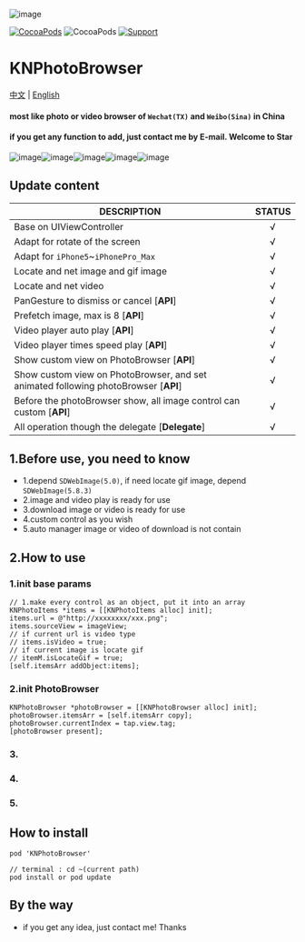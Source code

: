 ![image](https://upload-images.jianshu.io/upload_images/1693073-222e76b529bc5f9e.png)

[![CocoaPods](http://img.shields.io/cocoapods/v/KNPhotoBrowser.svg?style=flat)](http://cocoapods.org/?q=KNPhotoBrowser)&nbsp;![CocoaPods](http://img.shields.io/cocoapods/p/KNPhotoBrowser.svg?style=flat)&nbsp;[![Support](https://img.shields.io/badge/support-iOS%2010%2B%20-blue.svg?style=flat)](https://www.apple.com/nl/ios/)&nbsp;

# KNPhotoBrowser
[中文](https://github.com/LuKane/KNPhotoBrowser/blob/master/README_Chinese.md) | [English](https://github.com/LuKane/KNPhotoBrowser/blob/master/README.md)

#### most like photo or video browser of `Wechat(TX)` and `Weibo(Sina)` in China
#### if you get any function to add, just contact me by E-mail. Welcome to Star 


![image](https://upload-images.jianshu.io/upload_images/1693073-aa996299e74d04b8.gif)![image](https://upload-images.jianshu.io/upload_images/1693073-3c8632a1c5413564.gif)![image](https://upload-images.jianshu.io/upload_images/1693073-5db630d194aaba91.gif)![image](https://upload-images.jianshu.io/upload_images/1693073-c4b3c40b49899a2a.gif)![image](https://upload-images.jianshu.io/upload_images/1693073-934ff5b95e03083c.gif)

## Update content

| DESCRIPTION | STATUS|
| ------------- | ------------ |
| Base on UIViewController | &nbsp;&nbsp;&nbsp;&nbsp;&nbsp;&nbsp;√ |
| Adapt for rotate of the screen | &nbsp;&nbsp;&nbsp;&nbsp;&nbsp;&nbsp;√ |
| Adapt for `iPhone5`~`iPhonePro_Max` | &nbsp;&nbsp;&nbsp;&nbsp;&nbsp;&nbsp;√ |
| Locate and net image and gif image  | &nbsp;&nbsp;&nbsp;&nbsp;&nbsp;&nbsp;√ |
| Locate and net video  | &nbsp;&nbsp;&nbsp;&nbsp;&nbsp;&nbsp;√ |
| PanGesture to dismiss or cancel [**API**]  | &nbsp;&nbsp;&nbsp;&nbsp;&nbsp;&nbsp;√ |
| Prefetch image, max is 8 [**API**]  | &nbsp;&nbsp;&nbsp;&nbsp;&nbsp;&nbsp;√ |
| Video player auto play [**API**]  | &nbsp;&nbsp;&nbsp;&nbsp;&nbsp;&nbsp;√ |
| Video player times speed play [**API**]  | &nbsp;&nbsp;&nbsp;&nbsp;&nbsp;&nbsp;√ |
| Show custom view on PhotoBrowser [**API**]  | &nbsp;&nbsp;&nbsp;&nbsp;&nbsp;&nbsp;√ |
| Show custom view on PhotoBrowser, and set animated following photoBrowser [**API**]  | &nbsp;&nbsp;&nbsp;&nbsp;&nbsp;&nbsp;√ |
| Before the photoBrowser show, all image control can custom [**API**]  | &nbsp;&nbsp;&nbsp;&nbsp;&nbsp;&nbsp;√ |
| All operation though the delegate [**Delegate**]  | &nbsp;&nbsp;&nbsp;&nbsp;&nbsp;&nbsp;√ |

## 1.Before use, you need to know
* 1.depend `SDWebImage(5.0)`, if need locate gif image, depend `SDWebImage(5.8.3)`
* 2.image and video play is ready for use
* 3.download image or video is ready for use
* 4.custom control as you wish
* 5.auto manager image or video of download is not contain

## 2.How to use

### 1.init base params
```objc
// 1.make every control as an object, put it into an array
KNPhotoItems *items = [[KNPhotoItems alloc] init];
items.url = @"http://xxxxxxxx/xxx.png";
items.sourceView = imageView;
// if current url is video type
// items.isVideo = true;
// if current image is locate gif
// itemM.isLocateGif = true;
[self.itemsArr addObject:items];
```
### 2.init PhotoBrowser

```objc
KNPhotoBrowser *photoBrowser = [[KNPhotoBrowser alloc] init];
photoBrowser.itemsArr = [self.itemsArr copy];
photoBrowser.currentIndex = tap.view.tag;
[photoBrowser present];
```

### 3.

### 4.

### 5.


## How to install 
```objc
pod 'KNPhotoBrowser'

// terminal : cd ~(current path)
pod install or pod update

```

## By the way
* if you get any idea, just contact me! Thanks

